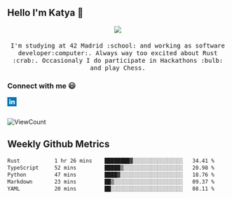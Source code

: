 
## Hello I'm Katya :wave:

<p align="center">
  <img src="https://raw.githubusercontent.com/coderjojo/coderjojo/master/img/github.gif" width=100>
  <br><br>
  <samp>
    I'm studying at 42 Madrid :school: </a> and working as software developer:computer:. Always way too excited about Rust :crab:. Occasionaly I do participate in Hackathons :bulb: and play Chess.
  </samp>
</p>

### Connect with me :smiley:
<a href="https://www.linkedin.com/in/ekaterina-prusakova-b209b494/">
  <img align="left" alt="Katya Prusakova" width="21px" src="https://raw.githubusercontent.com/edent/SuperTinyIcons/099dc12b59179d07d534069bc8551718f786d91a/images/svg/linkedin.svg" />
</a>
<br/><br/>


<!--  ![visitors](https://visitor-badge.glitch.me/badge?page_id=KatyaPrusakova/KatyaPrusakova) -->

![ViewCount](https://views.whatilearened.today/views/github/KatyaPrusakova/views.svg)

## Weekly Github Metrics

<!--START_SECTION:waka-->

```text
Rust           1 hr 26 mins    ████████▓░░░░░░░░░░░░░░░░   34.41 %
TypeScript     52 mins         █████▒░░░░░░░░░░░░░░░░░░░   20.98 %
Python         47 mins         ████▓░░░░░░░░░░░░░░░░░░░░   18.76 %
Markdown       23 mins         ██▒░░░░░░░░░░░░░░░░░░░░░░   09.37 %
YAML           20 mins         ██░░░░░░░░░░░░░░░░░░░░░░░   08.11 %
```

<!--END_SECTION:waka-->
